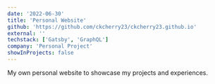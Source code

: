 ```yaml
---
date: '2022-06-30'
title: 'Personal Website'
github: 'https://github.com/ckcherry23/ckcherry23.github.io'
external: ''
techstack: ['Gatsby', 'GraphQL']
company: 'Personal Project'
showInProjects: false
---
```


My own personal website to showcase my projects and experiences.

